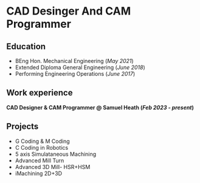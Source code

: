 # CAD Desinger And CAM Programmer 
## Education 
- BEng Hon. Mechanical Engineering (_May 2021_) 
- Extended Diploma General Engineering (_June 2018_) 
- Performing Engineering Operations (_June 2017_)

## Work experience 
**CAD Designer & CAM Programmer @ Samuel Heath (_Feb 2023 - present_)**

## Projects 
- G Coding & M Coding
- C Coding in Robotics 
- 5 axis Simulataneous Machining
- Advanced Mill Turn
- Advanced 3D Mill- HSR+HSM
- iMachining 2D+3D
  
